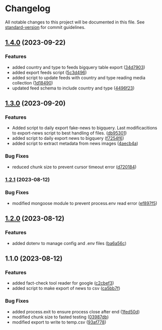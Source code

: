 # Changelog

All notable changes to this project will be documented in this file. See [standard-version](https://github.com/conventional-changelog/standard-version) for commit guidelines.

## [1.4.0](https://github.com/alberto-leon-crespo/newsbucket-injestor/compare/v1.3.0...v1.4.0) (2023-09-22)


### Features

* added country and type to feeds bigquery table export ([34d7903](https://github.com/alberto-leon-crespo/newsbucket-injestor/commit/34d7903c3ae8683e9b1aef461e617833aecd8a9c))
* added export feeds script ([5c3d496](https://github.com/alberto-leon-crespo/newsbucket-injestor/commit/5c3d496a5411bcfd6d5d10899206270eaef61ded))
* added script to update feeds with country and type reading media collection ([1d18490](https://github.com/alberto-leon-crespo/newsbucket-injestor/commit/1d18490d484acc371e0037d932172397a8cb593b))
* updated feed schema to include country and type ([4496f23](https://github.com/alberto-leon-crespo/newsbucket-injestor/commit/4496f23b8e88071c26d2806615b49b5f88f13c7f))

## [1.3.0](https://github.com/alberto-leon-crespo/newsbucket-injestor/compare/v1.2.1...v1.3.0) (2023-09-20)


### Features

* Added script to  daily export fake-news to bigquery. Last modificacitions to export-news script to best handling of files. ([db95301](https://github.com/alberto-leon-crespo/newsbucket-injestor/commit/db95301c576cace4f754a80bfd9b5bfbdac5c18a))
* added script to daily export news to bigquery ([f7254f6](https://github.com/alberto-leon-crespo/newsbucket-injestor/commit/f7254f6f0b4d6dcc2641db32e22404056fb5550e))
* added script to extract metadata from news images ([4aecb4a](https://github.com/alberto-leon-crespo/newsbucket-injestor/commit/4aecb4a9f2fff7b1f2033d9bee55e40578dae763))


### Bug Fixes

* reduced chunk size to prevent cursor timeout error ([d720184](https://github.com/alberto-leon-crespo/newsbucket-injestor/commit/d72018439749e9c811973e14cd72f0d0e1d08017))

### [1.2.1](https://github.com/alberto-leon-crespo/newsbucket-injestor/compare/v1.2.0...v1.2.1) (2023-08-12)


### Bug Fixes

* modified mongoose module to prevent process.env read error ([ef897f5](https://github.com/alberto-leon-crespo/newsbucket-injestor/commit/ef897f59e07c7cc98ee03fc119094e8e61ecc8fd))

## [1.2.0](https://github.com/alberto-leon-crespo/newsbucket-injestor/compare/v1.1.0...v1.2.0) (2023-08-12)


### Features

* added dotenv to manage config and .env files ([ba6a56c](https://github.com/alberto-leon-crespo/newsbucket-injestor/commit/ba6a56ca237cdbb5d8630458d3e5f616f3cf852c))

## 1.1.0 (2023-08-12)


### Features

* added fact-check tool reader for google ([c2cbef3](https://github.com/alberto-leon-crespo/newsbucket-injestor/commit/c2cbef3f5181b75e5783ba157849411ce706b0ab))
* added script to make export of news to csv ([ca5bb7f](https://github.com/alberto-leon-crespo/newsbucket-injestor/commit/ca5bb7ff110cb311139c7c2699635ceffa1ee198))


### Bug Fixes

* added process.exit to ensure process close after end ([1fed50d](https://github.com/alberto-leon-crespo/newsbucket-injestor/commit/1fed50d71704e8e88471802effb255530195ecc7))
* modified chunk size to fasted testing ([03987db](https://github.com/alberto-leon-crespo/newsbucket-injestor/commit/03987db96a6b4195e42c0720c3600092b3499ad9))
* modified export to write to temp.csv ([93af778](https://github.com/alberto-leon-crespo/newsbucket-injestor/commit/93af7782391b2323574060bcf00fa1bbf4f25fb0))
